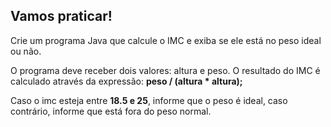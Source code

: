 ## Vamos praticar!

Crie um programa Java que calcule o IMC e exiba se ele está no peso ideal ou não.

O programa deve receber dois valores: altura e peso. O resultado do IMC é calculado através da expressão: **peso / (altura * altura);**

Caso o imc esteja entre **18.5 e 25**, informe que o peso é ideal, caso contrário, informe que está fora do peso normal.
